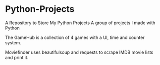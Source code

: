 # Python-Projects
A Repository to Store My Python Projects
A group of projects I made with Python

The GameHub is a collection of 4 games with a UI, time and counter system.

Moviefinder uses beautifulsoup and requests to scrape IMDB movie lists and print it.
